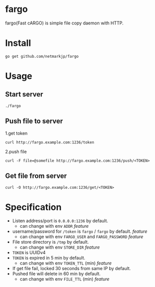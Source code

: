 fargo
==================

fargo(Fast cARGO) is simple file copy daemon with HTTP.

# Install

```
go get github.com/netmarkjp/fargo
```

# Usage

## Start server

```
./fargo
```

## Push file to server

1.get token

```
curl http://fargo.example.com:1236/token
```

2.push file

```
curl -F file=@somefile http://fargo.example.com:1236/push/<TOKEN>
```

## Get file from server

```
curl -O http://fargo.example.com:1236/get/<TOKEN>
```

# Specification

- Listen address/port is ``0.0.0.0:1236`` by default.
    - can change with env ``ADDR`` *feature*
- username/password for ``/token`` is ``fargo`` / ``fargo`` by default. *feature*
    - can change with env ``FARGO_USER`` and ``FARGO_PASSWORD`` *feature*
- File store directory is ``/tmp`` by default.
    - can change with env ``STORE_DIR`` *feature*
- ``TOKEN`` is UUIDv4
- ``TOKEN`` is expired in 5 min by default.
    - can change with env ``TOKEN_TTL`` (min) *feature*
- If get file fail, locked 30 seconds from same IP by default.
- Pushed file will delete in 60 min by default.
    - can change with env ``FILE_TTL`` (min) *feature*


